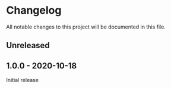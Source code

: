 # Changelog

All notable changes to this project will be documented in this file.

## Unreleased

## 1.0.0 - 2020-10-18

Initial release
